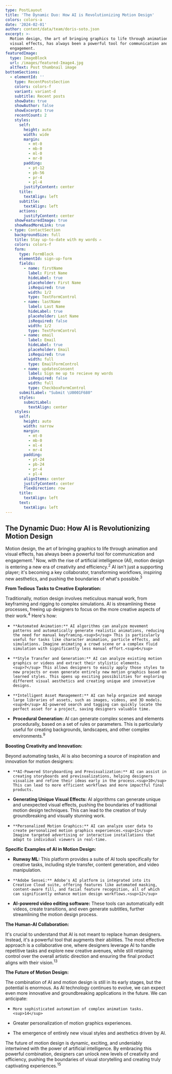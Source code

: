 ```yaml
---
type: PostLayout
title: 'The Dynamic Duo: How AI is Revolutionizing Motion Design'
colors: colors-a
date: '2024-02-01'
author: content/data/team/doris-soto.json
excerpt: >-
  Motion design, the art of bringing graphics to life through animation and
  visual effects, has always been a powerful tool for communication and
  engagement.
featuredImage:
  type: ImageBlock
  url: /images/featured-Image4.jpg
  altText: Post thumbnail image
bottomSections:
  - elementId: ''
    type: RecentPostsSection
    colors: colors-f
    variant: variant-d
    subtitle: Recent posts
    showDate: true
    showAuthor: false
    showExcerpt: true
    recentCount: 2
    styles:
      self:
        height: auto
        width: wide
        margin:
          - mt-0
          - mb-0
          - ml-0
          - mr-0
        padding:
          - pt-12
          - pb-56
          - pr-4
          - pl-4
        justifyContent: center
      title:
        textAlign: left
      subtitle:
        textAlign: left
      actions:
        justifyContent: center
    showFeaturedImage: true
    showReadMoreLink: true
  - type: ContactSection
    backgroundSize: full
    title: Stay up-to-date with my words ✍️
    colors: colors-f
    form:
      type: FormBlock
      elementId: sign-up-form
      fields:
        - name: firstName
          label: First Name
          hideLabel: true
          placeholder: First Name
          isRequired: true
          width: 1/2
          type: TextFormControl
        - name: lastName
          label: Last Name
          hideLabel: true
          placeholder: Last Name
          isRequired: false
          width: 1/2
          type: TextFormControl
        - name: email
          label: Email
          hideLabel: true
          placeholder: Email
          isRequired: true
          width: full
          type: EmailFormControl
        - name: updatesConsent
          label: Sign me up to recieve my words
          isRequired: false
          width: full
          type: CheckboxFormControl
      submitLabel: "Submit \U0001F680"
      styles:
        submitLabel:
          textAlign: center
    styles:
      self:
        height: auto
        width: narrow
        margin:
          - mt-0
          - mb-0
          - ml-4
          - mr-4
        padding:
          - pt-24
          - pb-24
          - pr-4
          - pl-4
        alignItems: center
        justifyContent: center
        flexDirection: row
      title:
        textAlign: left
      text:
        textAlign: left
---
```

## The Dynamic Duo: How AI is Revolutionizing Motion Design

Motion design, the art of bringing graphics to life through animation and visual effects, has always been a powerful tool for communication and engagement.<sup>1</sup> Now, with the rise of artificial intelligence (AI), motion design is entering a new era of creativity and efficiency.<sup>2</sup> AI isn't just a supporting player; it's becoming a key collaborator, transforming workflows, inspiring new aesthetics, and pushing the boundaries of what's possible.<sup>3</sup>

**From Tedious Tasks to Creative Exploration:**

Traditionally, motion design involves meticulous manual work, from keyframing and rigging to complex simulations. AI is streamlining these processes, freeing up designers to focus on the more creative aspects of their work.<sup>4</sup> Here's how:

*     **Automated Animation:** AI algorithms can analyze movement patterns and automatically generate realistic animations, reducing the need for manual keyframing.<sup>5</sup> This is particularly useful for tasks like character animation, particle effects, and simulations. Imagine animating a crowd scene or a complex fluid simulation with significantly less manual effort.<sup>6</sup>

*     **Style Transfer and Generation:** AI can analyze existing motion graphics or videos and extract their stylistic elements.<sup>7</sup> This allows designers to easily apply those styles to new projects or even generate entirely new motion graphics based on learned styles. This opens up exciting possibilities for exploring different visual aesthetics and creating unique and innovative designs.

*     **Intelligent Asset Management:** AI can help organize and manage large libraries of assets, such as images, videos, and 3D models.<sup>8</sup> AI-powered search and tagging can quickly locate the perfect asset for a project, saving designers valuable time.

*   **Procedural Generation:** AI can generate complex scenes and elements procedurally, based on a set of rules or parameters. This is particularly useful for creating backgrounds, landscapes, and other complex environments.<sup>9</sup>

**Boosting Creativity and Innovation:**

Beyond automating tasks, AI is also becoming a source of inspiration and innovation for motion designers:

*     **AI-Powered Storyboarding and Previsualization:** AI can assist in creating storyboards and previsualizations, helping designers visualize and refine their ideas early in the process.<sup>10</sup> This can lead to more efficient workflows and more impactful final products.

*   **Generating Unique Visual Effects:** AI algorithms can generate unique and unexpected visual effects, pushing the boundaries of traditional motion design techniques. This can lead to the creation of truly groundbreaking and visually stunning work.

*     **Personalized Motion Graphics:** AI can analyze user data to create personalized motion graphics experiences.<sup>11</sup> Imagine targeted advertising or interactive installations that adapt to individual viewers in real-time.

**Specific Examples of AI in Motion Design:**

*   **Runway ML:** This platform provides a suite of AI tools specifically for creative tasks, including style transfer, content generation, and video manipulation.

*     **Adobe Sensei:** Adobe's AI platform is integrated into its Creative Cloud suite, offering features like automated masking, content-aware fill, and facial feature recognition, all of which can significantly enhance motion design workflows.<sup>12</sup>

*   **AI-powered video editing software:** These tools can automatically edit videos, create transitions, and even generate subtitles, further streamlining the motion design process.

**The Human-AI Collaboration:**

It's crucial to understand that AI is not meant to replace human designers. Instead, it's a powerful tool that augments their abilities. The most effective approach is a collaborative one, where designers leverage AI to handle repetitive tasks and explore new creative avenues, while still retaining control over the overall artistic direction and ensuring the final product aligns with their vision.<sup>13</sup>

**The Future of Motion Design:**

The combination of AI and motion design is still in its early stages, but the potential is enormous. As AI technology continues to evolve, we can expect even more innovative and groundbreaking applications in the future. We can anticipate:

*     More sophisticated automation of complex animation tasks.<sup>14</sup>

*   Greater personalization of motion graphics experiences.

*   The emergence of entirely new visual styles and aesthetics driven by AI.

The future of motion design is dynamic, exciting, and undeniably intertwined with the power of artificial intelligence. By embracing this powerful combination, designers can unlock new levels of creativity and efficiency, pushing the boundaries of visual storytelling and creating truly captivating experiences.<sup>15</sup>





